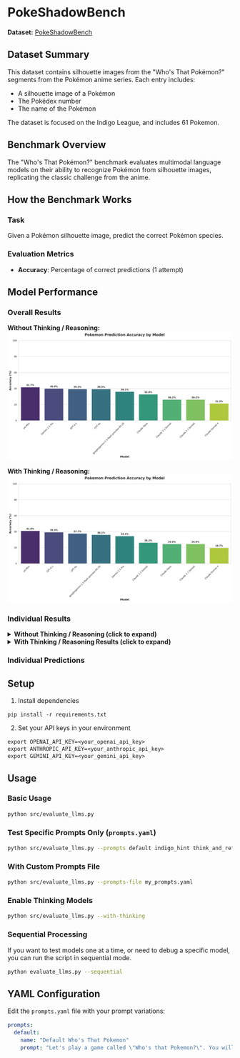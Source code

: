 # PokeShadowBench

**Dataset:** [PokeShadowBench](https://huggingface.co/datasets/freddie/pokeshadowbench)

## Dataset Summary

This dataset contains silhouette images from the "Who's That Pokémon?" segments from the Pokémon anime series. Each entry includes:
- A silhouette image of a Pokémon
- The Pokédex number
- The name of the Pokémon

The dataset is focused on the Indigo League, and includes 61 Pokemon.

## Benchmark Overview

The "Who's That Pokémon?" benchmark evaluates multimodal language models on their ability to recognize Pokémon from silhouette images, replicating the classic challenge from the anime.

## How the Benchmark Works

### Task
Given a Pokémon silhouette image, predict the correct Pokémon species.

### Evaluation Metrics
- **Accuracy**: Percentage of correct predictions (1 attempt)

## Model Performance

### Overall Results

**Without Thinking / Reasoning:**
![accuracy chart](./assets/pokemon_accuracy_chart.png)

**With Thinking / Reasoning:**
![accuracy chart with thinking](./assets/pokemon_accuracy_chart_with_thinking.png)

### Individual Results

<details>
<summary><b>Without Thinking / Reasoning (click to expand)</b></summary>

| Pokemon | o4-Mini | GPT-4.1 | GPT-4o | Claude Opus | Claude Sonnet 4 | Claude 3.7 Sonnet | Claude 3.5 Sonnet | Gemini 2.5 Pro | google/gemini-2.5-flash-preview-05-20 |
|---------|---------|---------|--------|-------------|-----------------|-------------------|-------------------|----------------|---------------------------------------|
| abra | ❌ | ❌ | ❌ | ❌ | ❌ | ❌ | ❌ | ❌ | ❌ |
| aerodactyl | ❌ | ❌ | ❌ | ❌ | ❌ | ✅ | ✅ | ❌ | ✅ |
| alakazam | ❌ | ❌ | ❌ | ✅ | ✅ | ✅ | ❌ | ❌ | ❌ |
| arbok | ❌ | ❌ | ❌ | ❌ | ❌ | ❌ | ❌ | ❌ | ❌ |
| arcanine | ❌ | ❌ | ❌ | ❌ | ❌ | ❌ | ❌ | ✅ | ✅ |
| bellsprout | ❌ | ✅ | ❌ | ❌ | ❌ | ❌ | ❌ | ❌ | ✅ |
| bulbasaur | ✅ | ✅ | ✅ | ❌ | ❌ | ❌ | ✅ | ✅ | ❌ |
| butterfree | ✅ | ✅ | ✅ | ✅ | ✅ | ✅ | ✅ | ✅ | ✅ |
| caterpie | ❌ | ❌ | ✅ | ❌ | ❌ | ❌ | ❌ | ❌ | ❌ |
| charmander | ✅ | ✅ | ✅ | ❌ | ✅ | ✅ | ✅ | ✅ | ✅ |
| clefairy | ❌ | ❌ | ❌ | ❌ | ❌ | ❌ | ❌ | ❌ | ❌ |
| cloyster | ❌ | ❌ | ❌ | ✅ | ❌ | ❌ | ❌ | ❌ | ❌ |
| cubone | ❌ | ❌ | ✅ | ✅ | ❌ | ❌ | ❌ | ❌ | ✅ |
| diglett | ❌ | ❌ | ❌ | ✅ | ❌ | ✅ | ❌ | ❌ | ❌ |
| ditto | ✅ | ✅ | ✅ | ✅ | ✅ | ✅ | ✅ | ✅ | ✅ |
| eevee | ✅ | ✅ | ✅ | ❌ | ❌ | ❌ | ❌ | ✅ | ✅ |
| exeggcute | ✅ | ❌ | ❌ | ❌ | ❌ | ❌ | ❌ | ❌ | ❌ |
| farfetchd | ❌ | ❌ | ❌ | ❌ | ❌ | ❌ | ❌ | ❌ | ❌ |
| fearow | ❌ | ❌ | ❌ | ❌ | ❌ | ❌ | ❌ | ❌ | ❌ |
| gastly | ❌ | ❌ | ❌ | ❌ | ❌ | ❌ | ❌ | ❌ | ❌ |
| gengar | ❌ | ❌ | ❌ | ❌ | ✅ | ✅ | ❌ | ✅ | ✅ |
| geodude | ✅ | ✅ | ✅ | ✅ | ❌ | ❌ | ❌ | ✅ | ❌ |
| gloom | ✅ | ❌ | ❌ | ❌ | ❌ | ❌ | ❌ | ❌ | ❌ |
| growlithe | ✅ | ✅ | ✅ | ❌ | ✅ | ❌ | ❌ | ✅ | ❌ |
| haunter | ✅ | ❌ | ❌ | ✅ | ❌ | ❌ | ❌ | ✅ | ❌ |
| hitmonchan | ❌ | ❌ | ❌ | ❌ | ❌ | ❌ | ❌ | ❌ | ❌ |
| horsea | ✅ | ✅ | ✅ | ❌ | ❌ | ❌ | ❌ | ✅ | ✅ |
| ivysaur | ❌ | ❌ | ❌ | ✅ | ❌ | ❌ | ✅ | ❌ | ❌ |
| jigglypuff | ✅ | ✅ | ✅ | ✅ | ✅ | ✅ | ✅ | ❌ | ✅ |
| jynx | ✅ | ✅ | ✅ | ❌ | ❌ | ❌ | ❌ | ❌ | ❌ |
| kabutops | ✅ | ❌ | ❌ | ❌ | ❌ | ✅ | ✅ | ❌ | ❌ |
| kangaskhan | ❌ | ❌ | ❌ | ❌ | ❌ | ❌ | ❌ | ❌ | ❌ |
| koffing | ✅ | ❌ | ❌ | ✅ | ❌ | ❌ | ❌ | ✅ | ✅ |
| krabby | ❌ | ❌ | ✅ | ✅ | ❌ | ✅ | ✅ | ✅ | ✅ |
| magikarp | ✅ | ❌ | ❌ | ❌ | ❌ | ❌ | ❌ | ✅ | ✅ |
| magmar | ❌ | ❌ | ❌ | ❌ | ❌ | ❌ | ❌ | ❌ | ❌ |
| magnemite | ✅ | ✅ | ✅ | ❌ | ❌ | ❌ | ✅ | ❌ | ❌ |
| metapod | ❌ | ❌ | ❌ | ❌ | ❌ | ❌ | ❌ | ❌ | ❌ |
| moltres | ❌ | ❌ | ❌ | ❌ | ❌ | ❌ | ❌ | ❌ | ❌ |
| mr | ❌ | ❌ | ❌ | ❌ | ❌ | ❌ | ❌ | ❌ | ❌ |
| nidoran♂ | ❌ | ❌ | ❌ | ❌ | ❌ | ❌ | ❌ | ❌ | ❌ |
| onix | ✅ | ✅ | ❌ | ❌ | ❌ | ✅ | ✅ | ✅ | ✅ |
| paras | ✅ | ✅ | ❌ | ❌ | ❌ | ❌ | ❌ | ❌ | ❌ |
| pidgeotto | ❌ | ✅ | ❌ | ❌ | ❌ | ❌ | ❌ | ❌ | ✅ |
| pikachu | ✅ | ✅ | ✅ | ✅ | ✅ | ✅ | ✅ | ✅ | ✅ |
| ponyta | ✅ | ❌ | ✅ | ✅ | ❌ | ❌ | ❌ | ✅ | ❌ |
| primeape | ❌ | ❌ | ❌ | ❌ | ❌ | ❌ | ❌ | ❌ | ❌ |
| psyduck | ✅ | ✅ | ✅ | ✅ | ✅ | ❌ | ❌ | ✅ | ✅ |
| raichu | ❌ | ✅ | ✅ | ✅ | ❌ | ✅ | ✅ | ✅ | ✅ |
| raticate | ❌ | ✅ | ✅ | ✅ | ❌ | ❌ | ❌ | ✅ | ❌ |
| sandshrew | ❌ | ✅ | ❌ | ❌ | ❌ | ❌ | ❌ | ❌ | ❌ |
| scyther | ❌ | ❌ | ❌ | ❌ | ❌ | ✅ | ❌ | ✅ | ❌ |
| seaking | ❌ | ❌ | ❌ | ❌ | ❌ | ❌ | ❌ | ❌ | ❌ |
| seel | ❌ | ❌ | ❌ | ❌ | ❌ | ❌ | ✅ | ❌ | ✅ |
| slowbro | ❌ | ❌ | ✅ | ❌ | ❌ | ❌ | ❌ | ❌ | ❌ |
| snorlax | ✅ | ✅ | ✅ | ✅ | ✅ | ❌ | ❌ | ✅ | ✅ |
| squirtle | ✅ | ✅ | ✅ | ✅ | ✅ | ✅ | ✅ | ✅ | ✅ |
| venonat | ✅ | ✅ | ✅ | ✅ | ✅ | ✅ | ✅ | ❌ | ❌ |
| vileplume | ❌ | ❌ | ❌ | ❌ | ✅ | ❌ | ❌ | ❌ | ❌ |
| vulpix | ❌ | ✅ | ✅ | ❌ | ❌ | ❌ | ❌ | ✅ | ❌ |
| wartortle | ❌ | ❌ | ❌ | ❌ | ❌ | ❌ | ❌ | ❌ | ❌ |

</details>


<details>
<summary><b>With Thinking / Reasoning Results (click to expand)</b></summary>

| Pokemon | o4-Mini | GPT-4.1 | GPT-4o | Claude Opus | Claude Sonnet 4 | Claude 3.7 Sonnet | Claude 3.5 Sonnet | Gemini 2.5 Pro | google/gemini-2.5-flash-preview-05-20 |
|---------|---------|---------|--------|-------------|-----------------|-------------------|-------------------|----------------|---------------------------------------|
| abra | ❌ | ❌ | ❌ | ❌ | ❌ | ❌ | ❌ | ❌ | ❌ |
| aerodactyl | ❌ | ❌ | ❌ | ❌ | ❌ | ❌ | ❌ | ❌ | ✅ |
| alakazam | ❌ | ❌ | ❌ | ✅ | ❌ | ❌ | ❌ | ❌ | ❌ |
| arbok | ❌ | ❌ | ❌ | ❌ | ❌ | ❌ | ❌ | ❌ | ❌ |
| arcanine | ❌ | ✅ | ❌ | ❌ | ❌ | ❌ | ❌ | ✅ | ✅ |
| bellsprout | ✅ | ✅ | ✅ | ❌ | ❌ | ❌ | ❌ | ❌ | ❌ |
| bulbasaur | ❌ | ✅ | ❌ | ✅ | ❌ | ✅ | ✅ | ✅ | ✅ |
| butterfree | ✅ | ✅ | ✅ | ✅ | ✅ | ✅ | ✅ | ✅ | ✅ |
| caterpie | ❌ | ❌ | ✅ | ❌ | ❌ | ❌ | ❌ | ❌ | ❌ |
| charmander | ✅ | ✅ | ✅ | ✅ | ✅ | ✅ | ✅ | ✅ | ✅ |
| clefairy | ❌ | ❌ | ❌ | ❌ | ❌ | ❌ | ❌ | ❌ | ❌ |
| cloyster | ✅ | ❌ | ❌ | ❌ | ❌ | ❌ | ❌ | ❌ | ❌ |
| cubone | ❌ | ❌ | ❌ | ✅ | ❌ | ❌ | ❌ | ❌ | ✅ |
| diglett | ❌ | ❌ | ❌ | ❌ | ❌ | ❌ | ❌ | ❌ | ❌ |
| ditto | ✅ | ✅ | ✅ | ✅ | ✅ | ✅ | ✅ | ✅ | ✅ |
| eevee | ✅ | ✅ | ✅ | ❌ | ✅ | ❌ | ❌ | ✅ | ✅ |
| exeggcute | ✅ | ❌ | ❌ | ❌ | ❌ | ❌ | ❌ | ❌ | ❌ |
| farfetchd | ❌ | ❌ | ❌ | ❌ | ❌ | ❌ | ❌ | ❌ | ❌ |
| fearow | ❌ | ❌ | ❌ | ❌ | ❌ | ❌ | ❌ | ❌ | ❌ |
| gastly | ❌ | ❌ | ❌ | ❌ | ❌ | ❌ | ❌ | ❌ | ❌ |
| gengar | ✅ | ❌ | ❌ | ❌ | ✅ | ✅ | ✅ | ✅ | ❌ |
| geodude | ✅ | ✅ | ✅ | ❌ | ❌ | ❌ | ❌ | ✅ | ✅ |
| gloom | ❌ | ❌ | ❌ | ❌ | ❌ | ❌ | ❌ | ❌ | ❌ |
| growlithe | ✅ | ✅ | ✅ | ❌ | ✅ | ❌ | ❌ | ❌ | ✅ |
| haunter | ✅ | ❌ | ❌ | ❌ | ❌ | ❌ | ❌ | ❌ | ❌ |
| hitmonchan | ❌ | ❌ | ❌ | ❌ | ❌ | ❌ | ❌ | ❌ | ❌ |
| horsea | ✅ | ✅ | ✅ | ✅ | ❌ | ❌ | ❌ | ❌ | ✅ |
| ivysaur | ❌ | ❌ | ❌ | ❌ | ❌ | ❌ | ❌ | ❌ | ❌ |
| jigglypuff | ✅ | ✅ | ✅ | ✅ | ✅ | ✅ | ✅ | ❌ | ✅ |
| jynx | ❌ | ✅ | ✅ | ❌ | ❌ | ❌ | ❌ | ❌ | ✅ |
| kabutops | ✅ | ❌ | ❌ | ❌ | ❌ | ✅ | ✅ | ❌ | ❌ |
| kangaskhan | ❌ | ❌ | ❌ | ❌ | ❌ | ❌ | ❌ | ❌ | ❌ |
| koffing | ✅ | ❌ | ❌ | ✅ | ❌ | ❌ | ❌ | ✅ | ❌ |
| krabby | ✅ | ❌ | ✅ | ✅ | ❌ | ✅ | ✅ | ✅ | ❌ |
| magikarp | ❌ | ❌ | ❌ | ❌ | ❌ | ❌ | ❌ | ✅ | ✅ |
| magmar | ❌ | ❌ | ❌ | ❌ | ❌ | ❌ | ❌ | ❌ | ❌ |
| magnemite | ✅ | ✅ | ✅ | ❌ | ❌ | ❌ | ✅ | ❌ | ❌ |
| metapod | ❌ | ❌ | ❌ | ❌ | ❌ | ❌ | ❌ | ❌ | ❌ |
| moltres | ✅ | ❌ | ❌ | ❌ | ❌ | ❌ | ❌ | ❌ | ❌ |
| mr | ❌ | ❌ | ❌ | ❌ | ❌ | ❌ | ❌ | ❌ | ❌ |
| nidoran♂ | ❌ | ❌ | ❌ | ❌ | ❌ | ❌ | ❌ | ❌ | ❌ |
| onix | ✅ | ✅ | ❌ | ❌ | ❌ | ✅ | ✅ | ✅ | ✅ |
| paras | ❌ | ✅ | ❌ | ❌ | ❌ | ❌ | ❌ | ❌ | ❌ |
| pidgeotto | ❌ | ❌ | ❌ | ❌ | ❌ | ❌ | ❌ | ❌ | ❌ |
| pikachu | ✅ | ✅ | ✅ | ✅ | ✅ | ✅ | ✅ | ✅ | ✅ |
| ponyta | ❌ | ❌ | ✅ | ❌ | ❌ | ✅ | ❌ | ✅ | ❌ |
| primeape | ❌ | ❌ | ❌ | ❌ | ❌ | ❌ | ❌ | ✅ | ✅ |
| psyduck | ✅ | ✅ | ✅ | ✅ | ✅ | ❌ | ❌ | ✅ | ✅ |
| raichu | ❌ | ✅ | ✅ | ❌ | ❌ | ✅ | ✅ | ✅ | ✅ |
| raticate | ✅ | ✅ | ✅ | ✅ | ❌ | ❌ | ❌ | ✅ | ✅ |
| sandshrew | ❌ | ✅ | ❌ | ❌ | ❌ | ❌ | ❌ | ❌ | ❌ |
| scyther | ❌ | ❌ | ❌ | ❌ | ❌ | ✅ | ❌ | ✅ | ❌ |
| seaking | ❌ | ❌ | ❌ | ❌ | ❌ | ❌ | ❌ | ❌ | ❌ |
| seel | ❌ | ❌ | ❌ | ❌ | ❌ | ❌ | ✅ | ❌ | ❌ |
| slowbro | ✅ | ❌ | ✅ | ❌ | ❌ | ❌ | ❌ | ❌ | ❌ |
| snorlax | ❌ | ✅ | ✅ | ❌ | ✅ | ❌ | ✅ | ✅ | ✅ |
| squirtle | ✅ | ✅ | ✅ | ✅ | ✅ | ✅ | ✅ | ❌ | ✅ |
| venonat | ✅ | ✅ | ✅ | ✅ | ✅ | ✅ | ✅ | ❌ | ❌ |
| vileplume | ❌ | ❌ | ❌ | ❌ | ❌ | ❌ | ❌ | ❌ | ❌ |
| vulpix | ❌ | ✅ | ✅ | ❌ | ❌ | ❌ | ❌ | ✅ | ❌ |
| wartortle | ❌ | ❌ | ❌ | ❌ | ❌ | ❌ | ❌ | ❌ | ❌ |

</details>

### Individual Predictions


## Setup

1. Install dependencies
```
pip install -r requirements.txt
```

2. Set your API keys in your environment
```
export OPENAI_API_KEY=<your_openai_api_key>
export ANTHROPIC_API_KEY=<your_anthropic_api_key>
export GEMINI_API_KEY=<your_gemini_api_key>
```


## Usage

### Basic Usage
```bash
python src/evaluate_llms.py
```

### Test Specific Prompts Only (`prompts.yaml`)
```bash
python src/evaluate_llms.py --prompts default indigo_hint think_and_reflect
```

### With Custom Prompts File
```bash
python src/evaluate_llms.py --prompts-file my_prompts.yaml
```

### Enable Thinking Models
```bash
python src/evaluate_llms.py --with-thinking
```

### Sequential Processing
If you want to test models one at a time, or need to debug a specific model, you can run the script in sequential mode.

```bash
python evaluate_llms.py --sequential
```

## YAML Configuration

Edit the `prompts.yaml` file with your prompt variations:

```yaml
prompts:
  default:
    name: "Default Who's That Pokemon"
    prompt: "Let's play a game called \"Who's that Pokemon?\". You will be given a silhouette of a Pokemon. Your job is to guess the Pokemon name. Respond with ONLY the Pokemon name, nothing else."
```


